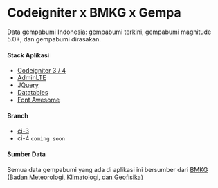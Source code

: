 # Codeigniter x BMKG x Gempa

Data gempabumi Indonesia: gempabumi terkini, gempabumi magnitude 5.0+, dan gempabumi dirasakan.

#### Stack Aplikasi

- [Codeigniter 3 / 4](https://codeigniter.com/)
- [AdminLTE](https://adminlte.io/)
- [JQuery](https://jquery.com/)
- [Datatables](https://datatables.net/)
- [Font Awesome](https://fontawesome.com/)

#### Branch

- [ci-3](https://github.com/muhammadhanif/codeigniter-bmkg-gempa/tree/ci-3)
- ci-4 `coming soon`

#### Sumber Data

Semua data gempabumi yang ada di aplikasi ini bersumber dari [BMKG (Badan Meteorologi, Klimatologi, dan Geofisika)](https://data.bmkg.go.id/gempabumi/)
